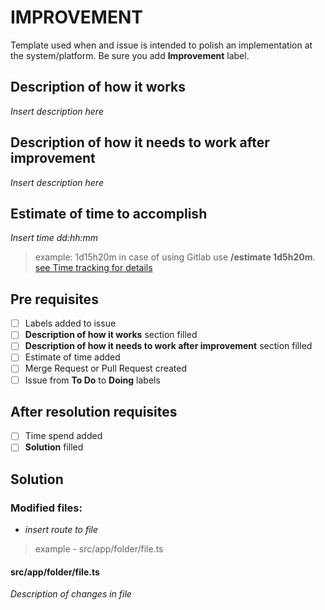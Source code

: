 # IMPROVEMENT

Template used when and issue is intended to polish an implementation at the system/platform.
Be sure you add **Improvement** label.

## Description of how it works

_Insert description here_

## Description of how it needs to work after improvement

_Insert description here_

## Estimate of time to accomplish

_Insert time dd:hh:mm_

> example: 1d15h20m
> in case of using Gitlab use **/estimate 1d5h20m**.
> [see Time tracking for details](https://docs.gitlab.com/ee/user/project/time_tracking.html)

## Pre requisites

- [ ] Labels added to issue
- [ ] **Description of how it works** section filled
- [ ] **Description of how it needs to work after improvement** section filled
- [ ] Estimate of time added
- [ ] Merge Request or Pull Request created
- [ ] Issue from **To Do** to **Doing** labels

## After resolution requisites

- [ ] Time spend added
- [ ] **Solution** filled

## Solution

### Modified files:

- _insert route to file_

> example - src/app/folder/file.ts

#### src/app/folder/file.ts

_Description of changes in file_

